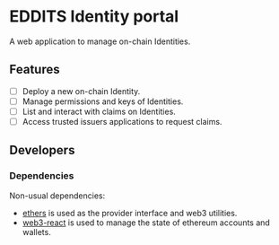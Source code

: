 # EDDITS Identity portal

A web application to manage on-chain Identities.

## Features

- [ ] Deploy a new on-chain Identity.
- [ ] Manage permissions and keys of Identities.
- [ ] List and interact with claims on Identities.
- [ ] Access trusted issuers applications to request claims.

## Developers

### Dependencies
Non-usual dependencies:
- [ethers](https://github.com/ethers-io/ethers.js/) is used as the provider interface and web3 utilities.
- [web3-react](https://github.com/NoahZinsmeister/web3-react) is used to manage the state of ethereum accounts and wallets.
